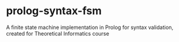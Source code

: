 # prolog-syntax-fsm
A finite state machine implementation in Prolog for syntax validation, created for Theoretical Informatics course
